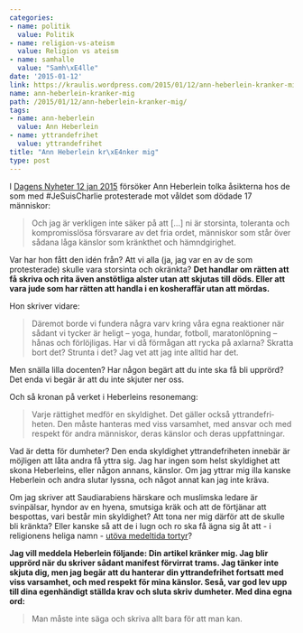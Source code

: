 ```yaml
---
categories:
- name: politik
  value: Politik
- name: religion-vs-ateism
  value: Religion vs ateism
- name: samhalle
  value: "Samh\xE4lle"
date: '2015-01-12'
link: https://kraulis.wordpress.com/2015/01/12/ann-heberlein-kranker-mig/
name: ann-heberlein-kranker-mig
path: /2015/01/12/ann-heberlein-kranker-mig/
tags:
- name: ann-heberlein
  value: Ann Heberlein
- name: yttrandefrihet
  value: yttrandefrihet
title: "Ann Heberlein kr\xE4nker mig"
type: post
---
```

I [Dagens Nyheter 12 jan 2015](http://www.dn.se/kultur-noje/kulturdebatt/ann-heberlein-det-ar-knappast-bara-troende-som-ar-lattkrankta/) försöker Ann Heberlein tolka åsikterna hos de som med #JeSuisCharlie protesterade mot våldet som dödade 17 människor:

> Och jag är verkligen inte säker på att [...] ni är storsinta, toleranta och kompromisslösa försvarare av det fria ordet, människor som står över sådana låga känslor som kränkthet och hämndgirighet.

Var har hon fått den idén från? Att vi alla (ja, jag var en av de som protesterade) skulle vara storsinta och okränkta? **Det handlar om rätten att få skriva och rita även anstötliga alster utan att skjutas till döds. Eller att vara jude som har rätten att handla i en kosheraffär utan att mördas.**



Hon skriver vidare:

> Däremot borde vi fundera några varv kring våra egna reaktioner när sådant vi tycker är heligt – yoga, hundar, fotboll, maratonlöpning – hånas och förlöjligas. Har vi då förmågan att rycka på axlarna? Skratta bort det? Strunta i det? Jag vet att jag inte alltid har det.

Men snälla lilla docenten? Har någon begärt att du inte ska få bli upprörd? Det enda vi begär är att du inte skjuter ner oss.

Och så kronan på verket i Heberleins resonemang:

> Varje rättighet medför en skyldighet. Det gäller också yttrandefri­heten. Den måste hanteras med viss varsamhet, med ansvar och med respekt för andra människor, deras känslor och deras uppfattningar.

Vad är detta för dumheter? Den enda skyldighet yttrandefriheten innebär är möjligen att låta andra få yttra sig. Jag har ingen som helst skyldighet att skona Heberleins, eller någon annans, känslor. Om jag yttrar mig illa kanske Heberlein och andra slutar lyssna, och något annat kan jag inte kräva.

Om jag skriver att Saudiarabiens härskare och muslimska ledare är svinpälsar, hyndor av en hyena, smutsiga kräk och att de förtjänar att bespottas, vari består min skyldighet? Att tona ner mig därför att de skulle bli kränkta? Eller kanske så att de i lugn och ro ska få ägna sig åt att - i religionens heliga namn - [utöva medeltida tortyr](http://www.dn.se/nyheter/varlden/spostraff-for-bloggare-i-saudiarabien/)?

**Jag vill meddela Heberlein följande: Din artikel kränker mig. Jag blir upprörd när du skriver sådant manifest förvirrat trams. Jag tänker inte skjuta dig, men jag begär att du hanterar din yttrandefrihet fortsatt med viss varsamhet, och med respekt för mina känslor. Seså, var god lev upp till dina egenhändigt ställda krav och sluta skriv dumheter. Med dina egna ord:**

> Man måste inte säga och skriva allt bara för att man kan.


